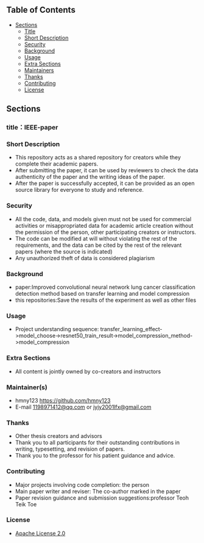 
## Table of Contents
- [Sections](#sections)
  - [Title](#title)
  - [Short Description](#short-description)
  - [Security](#security)
  - [Background](#background)
  - [Usage](#usage)
  - [Extra Sections](#extra-sections)
  - [Maintainers](#maintainers)
  - [Thanks](#thanks)
  - [Contributing](#contributing)
  - [License](#license)

## Sections

### title：IEEE-paper

### Short Description
- This repository acts as a shared repository for creators while they complete their academic papers. 
- After submitting the paper, it can be used by reviewers to check the data authenticity of the paper and the writing ideas of the paper. 
- After the paper is successfully accepted, it can be provided as an open source library for everyone to study and reference.

### Security
- All the code, data, and models given must not be used for commercial activities or misappropriated data for academic article creation without the permission of the person, other participating creators or instructors.
- The code can be modified at will without violating the rest of the requirements, and the data can be cited by the rest of the relevant papers (where the source is indicated)
- Any unauthorized theft of data is considered plagiarism

### Background
- paper:Improved convolutional neural network lung cancer classification detection method based on transfer learning and model compression 
- this repositories:Save the results of the experiment as well as other files

### Usage
- Project understanding sequence: transfer_learning_effect->model_choose->resnet50_train_result->model_compression_method->model_compression

### Extra Sections
- All content is jointly owned by co-creators and instructors

### Maintainer(s)
- hmny123 https://github.com/hmny123
- E-mail 1198971412@qq.com or jyjy2001lfx@gmail.com

### Thanks
- Other thesis creators and advisors
- Thank you to all participants for their outstanding contributions in writing, typesetting, and revision of papers. 
- Thank you to the professor for his patient guidance and advice.

### Contributing
- Major projects involving code completion: the person
- Main paper writer and reviser: The co-author marked in the paper
- Paper revision guidance and submission suggestions:professor Teoh Teik Toe

### License
- [Apache License 2.0](https://github.com/hmny123/IEEE-paper/blob/main/LICENSE)

